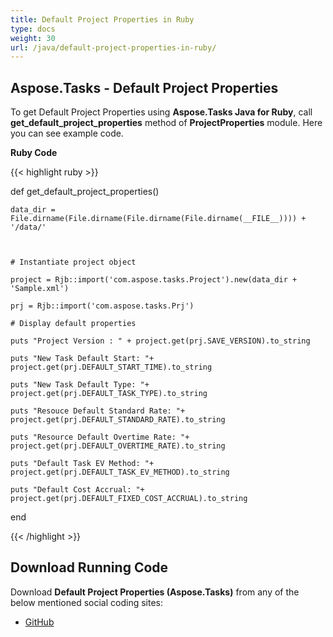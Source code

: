 ```yaml
---
title: Default Project Properties in Ruby
type: docs
weight: 30
url: /java/default-project-properties-in-ruby/
---
```


## **Aspose.Tasks - Default Project Properties**
To get Default Project Properties using **Aspose.Tasks Java for Ruby**, call **get_default_project_properties** method of **ProjectProperties** module. Here you can see example code.

**Ruby Code**

{{< highlight ruby >}}



def get_default_project_properties()

    data_dir = File.dirname(File.dirname(File.dirname(File.dirname(__FILE__)))) + '/data/'



    # Instantiate project object

    project = Rjb::import('com.aspose.tasks.Project').new(data_dir + 'Sample.xml')

    prj = Rjb::import('com.aspose.tasks.Prj')

    # Display default properties

    puts "Project Version : " + project.get(prj.SAVE_VERSION).to_string

    puts "New Task Default Start: "+ project.get(prj.DEFAULT_START_TIME).to_string

    puts "New Task Default Type: "+ project.get(prj.DEFAULT_TASK_TYPE).to_string

    puts "Resouce Default Standard Rate: "+ project.get(prj.DEFAULT_STANDARD_RATE).to_string

    puts "Resource Default Overtime Rate: "+ project.get(prj.DEFAULT_OVERTIME_RATE).to_string

    puts "Default Task EV Method: "+ project.get(prj.DEFAULT_TASK_EV_METHOD).to_string

    puts "Default Cost Accrual: "+ project.get(prj.DEFAULT_FIXED_COST_ACCRUAL).to_string

end

{{< /highlight >}}
## **Download Running Code**
Download **Default Project Properties (Aspose.Tasks)** from any of the below mentioned social coding sites:

- [GitHub](https://github.com/aspose-tasks/Aspose.Tasks-for-Java/blob/master/Plugins/Aspose_Tasks_Java_for_Ruby/lib/asposetasksjava/Projects/projectproperties.rb)
